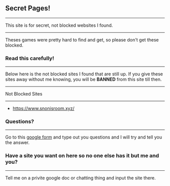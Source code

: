 ## Secret Pages!
_____________________________________________________
This site is for secret, not blocked websites I found.
 
_____________________________________________________
Theses games were pretty hard to find and get, so please don't get these blocked.
 
### Read this carefully!
______________________________________________________________________________________________________________________________________________________________
Below here is the not blocked sites I found that are still up. If you give these sites away without me knowing, you will be **BANNED** from this site till then.
 
______________________________________________________________________________________________________________________________________________________________
Not Blocked Sites
_________________

- https://www.snonisroom.xyz/
 
 
 
 
 
 
 
 
### Questions?
_______________ 
Go to this [google form](https://forms.gle/bcRLEAUMo77u4beP9) and type out you questions and I will try and tell you the answer.
 
### Have a site you want on here so no one else has it but me and you?
______________________________________________________________________ 
Tell me on a privite google doc or chatting thing and input the site there.
 
